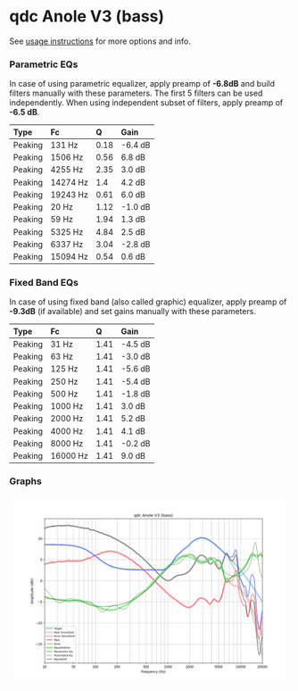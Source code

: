 # qdc Anole V3 (bass)
See [usage instructions](https://github.com/jaakkopasanen/AutoEq#usage) for more options and info.

### Parametric EQs
In case of using parametric equalizer, apply preamp of **-6.8dB** and build filters manually
with these parameters. The first 5 filters can be used independently.
When using independent subset of filters, apply preamp of **-6.5 dB**.

| Type    | Fc       |    Q | Gain    |
|:--------|:---------|:-----|:--------|
| Peaking | 131 Hz   | 0.18 | -6.4 dB |
| Peaking | 1506 Hz  | 0.56 | 6.8 dB  |
| Peaking | 4255 Hz  | 2.35 | 3.0 dB  |
| Peaking | 14274 Hz | 1.4  | 4.2 dB  |
| Peaking | 19243 Hz | 0.61 | 6.0 dB  |
| Peaking | 20 Hz    | 1.12 | -1.0 dB |
| Peaking | 59 Hz    | 1.94 | 1.3 dB  |
| Peaking | 5325 Hz  | 4.84 | 2.5 dB  |
| Peaking | 6337 Hz  | 3.04 | -2.8 dB |
| Peaking | 15094 Hz | 0.54 | 0.6 dB  |

### Fixed Band EQs
In case of using fixed band (also called graphic) equalizer, apply preamp of **-9.3dB**
(if available) and set gains manually with these parameters.

| Type    | Fc       |    Q | Gain    |
|:--------|:---------|:-----|:--------|
| Peaking | 31 Hz    | 1.41 | -4.5 dB |
| Peaking | 63 Hz    | 1.41 | -3.0 dB |
| Peaking | 125 Hz   | 1.41 | -5.6 dB |
| Peaking | 250 Hz   | 1.41 | -5.4 dB |
| Peaking | 500 Hz   | 1.41 | -1.8 dB |
| Peaking | 1000 Hz  | 1.41 | 3.0 dB  |
| Peaking | 2000 Hz  | 1.41 | 5.2 dB  |
| Peaking | 4000 Hz  | 1.41 | 4.1 dB  |
| Peaking | 8000 Hz  | 1.41 | -0.2 dB |
| Peaking | 16000 Hz | 1.41 | 9.0 dB  |

### Graphs
![](./qdc%20Anole%20V3%20(bass).png)